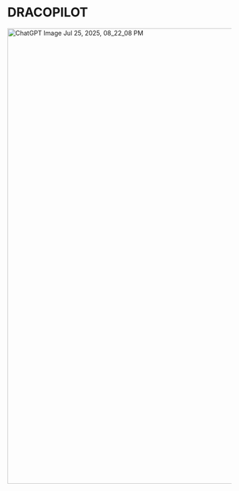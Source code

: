 # DRACOPILOT

<img width="1024" height="1024" alt="ChatGPT Image Jul 25, 2025, 08_22_08 PM" src="https://github.com/user-attachments/assets/d7f8f1df-3bfd-4b00-8cbf-2dc55c4f5df3" />
